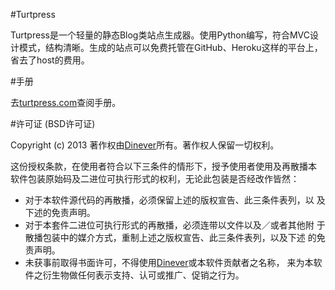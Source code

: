 #Turtpress

Turtpress是一个轻量的静态Blog类站点生成器。使用Python编写，符合MVC设计模式，结构清晰。生成的站点可以免费托管在GitHub、Heroku这样的平台上，省去了host的费用。

#手册

去[turtpress.com](http://turtpress.com)查阅手册。

#许可证
(BSD许可证)

 Copyright (c) 2013 著作权由[Dinever](http://dinever.com)所有。著作权人保留一切权利。

这份授权条款，在使用者符合以下三条件的情形下，授予使用者使用及再散播本
软件包装原始码及二进位可执行形式的权利，无论此包装是否经改作皆然：

- 对于本软件源代码的再散播，必须保留上述的版权宣告、此三条件表列，以
  及下述的免责声明。
- 对于本套件二进位可执行形式的再散播，必须连带以文件以及／或者其他附
  于散播包装中的媒介方式，重制上述之版权宣告、此三条件表列，以及下述
  的免责声明。
- 未获事前取得书面许可，不得使用[Dinever](http://dinever.com)或本软件贡献者之名称，
  来为本软件之衍生物做任何表示支持、认可或推广、促销之行为。
